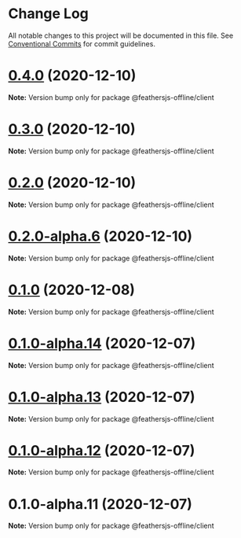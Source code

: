 # Change Log

All notable changes to this project will be documented in this file.
See [Conventional Commits](https://conventionalcommits.org) for commit guidelines.

# [0.4.0](http://github.com/feathersjs-offline/owndata-ownnet/packages/client/compare/v0.3.0...v0.4.0) (2020-12-10)

**Note:** Version bump only for package @feathersjs-offline/client





# [0.3.0](http://github.com/feathersjs-offline/owndata-ownnet/packages/client/compare/v0.2.0...v0.3.0) (2020-12-10)

**Note:** Version bump only for package @feathersjs-offline/client





# [0.2.0](http://github.com/feathersjs-offline/owndata-ownnet/packages/client/compare/v0.2.0-alpha.6...v0.2.0) (2020-12-10)

**Note:** Version bump only for package @feathersjs-offline/client





# [0.2.0-alpha.6](http://github.com/feathersjs-offline/owndata-ownnet/packages/client/compare/v0.1.0...v0.2.0-alpha.6) (2020-12-10)

**Note:** Version bump only for package @feathersjs-offline/client





# [0.1.0](http://github.com/feathersjs-offline/owndata-ownnet/packages/client/compare/v0.1.0-alpha.14...v0.1.0) (2020-12-08)

**Note:** Version bump only for package @feathersjs-offline/client





# [0.1.0-alpha.14](https://github.com/feathersjs-offline/owndata-ownnet/tree/master/packages/client/compare/v0.1.0-alpha.13...v0.1.0-alpha.14) (2020-12-07)

**Note:** Version bump only for package @feathersjs-offline/client





# [0.1.0-alpha.13](http://github.com/feathersjs-offline/owndata-ownnet/packages/client/compare/v0.1.0-alpha.12...v0.1.0-alpha.13) (2020-12-07)

**Note:** Version bump only for package @feathersjs-offline/client





# [0.1.0-alpha.12](http://github.com/feathersjs-offline/owndata-ownnet/packages/client/compare/v0.1.0-alpha.11...v0.1.0-alpha.12) (2020-12-07)

**Note:** Version bump only for package @feathersjs-offline/client





# 0.1.0-alpha.11 (2020-12-07)

**Note:** Version bump only for package @feathersjs-offline/client
